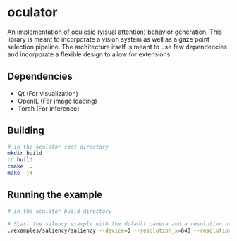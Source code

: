 # oculator

An implementation of oculesic (visual attention) behavior generation. This library is meant to incorporate a vision system as well as a gaze point selection pipeline. The architecture itself is meant to use few dependencies and incorporate a flexible design to allow for extensions. 

## Dependencies
  * Qt (For visualization)
  * OpenIL (For image loading)
  * Torch (For inference)

## Building

```bash
# in the oculator root directory
mkdir build
cd build
cmake ..
make -j4
```

## Running the example

```bash
# in the oculator build directory

# Start the salency example with the default camera and a resolution of 640x480
./examples/saliency/saliency --device=0 --resolution_x=640 --resolution_y=480
```
